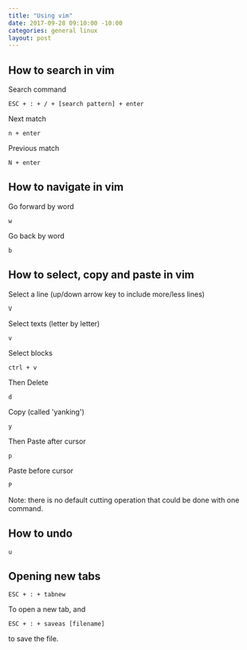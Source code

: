 ```yaml
---
title: "Using vim"
date: 2017-09-28 09:10:00 -10:00
categories: general linux
layout: post
---
```

## How to search in vim
Search command
```
ESC + : + / + [search pattern] + enter
```

Next match
```
n + enter
```

Previous match
```
N + enter
```
## How to navigate in vim
Go forward by word
```
w
```
Go back by word
```
b
```

## How to select, copy and paste in vim
Select a line (up/down arrow key to include more/less lines)
```
V
```
Select texts (letter by letter)
```
v   
```
Select blocks 
```
ctrl + v
```

Then
Delete
```
d
```
Copy (called 'yanking')
```
y
```

Then
Paste after cursor
```
p
```
Paste before cursor
```
P
```

Note: there is no default cutting operation that could be done with one command.

## How to undo
```
u
```

## Opening new tabs
```
ESC + : + tabnew
```
To open a new tab,
and 
```
ESC + : + saveas [filename]
```
to save the file.
